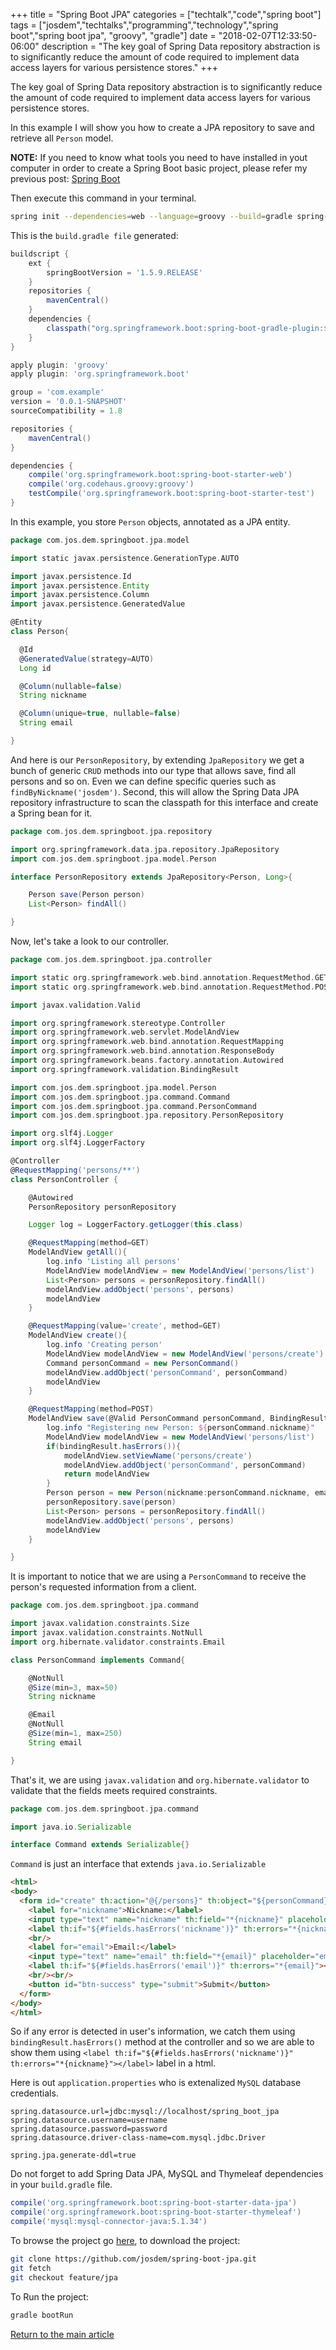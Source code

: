 +++
title = "Spring Boot JPA"
categories = ["techtalk","code","spring boot"]
tags = ["josdem","techtalks","programming","technology","spring boot","spring boot jpa", "groovy", "gradle"]
date = "2018-02-07T12:33:50-06:00"
description = "The key goal of Spring Data repository abstraction is to significantly reduce the amount of code required to implement data access layers for various persistence stores."
+++

The key goal of Spring Data repository abstraction is to significantly reduce the amount of code required to implement data access layers for various persistence stores.

In this example I will show you how to create a JPA repository to save and retrieve all `Person` model.


**NOTE:** If you need to know what tools you need to have installed in yout computer in order to create a Spring Boot basic project, please refer my previous post: [Spring Boot](/techtalk/spring_boot)

Then execute this command in your terminal.

```bash
spring init --dependencies=web --language=groovy --build=gradle spring-boot-jpa
```

This is the `build.gradle file` generated:

```groovy
buildscript {
	ext {
		springBootVersion = '1.5.9.RELEASE'
	}
	repositories {
		mavenCentral()
	}
	dependencies {
		classpath("org.springframework.boot:spring-boot-gradle-plugin:${springBootVersion}")
	}
}

apply plugin: 'groovy'
apply plugin: 'org.springframework.boot'

group = 'com.example'
version = '0.0.1-SNAPSHOT'
sourceCompatibility = 1.8

repositories {
	mavenCentral()
}

dependencies {
	compile('org.springframework.boot:spring-boot-starter-web')
	compile('org.codehaus.groovy:groovy')
	testCompile('org.springframework.boot:spring-boot-starter-test')
}
```


In this example, you store `Person` objects, annotated as a JPA entity.

```groovy
package com.jos.dem.springboot.jpa.model

import static javax.persistence.GenerationType.AUTO

import javax.persistence.Id
import javax.persistence.Entity
import javax.persistence.Column
import javax.persistence.GeneratedValue

@Entity
class Person{

  @Id
  @GeneratedValue(strategy=AUTO)
  Long id

  @Column(nullable=false)
  String nickname

  @Column(unique=true, nullable=false)
  String email

}
```

And here is our `PersonRepository`, by extending `JpaRepository` we get a bunch of generic `CRUD` methods into our type that allows save, find all persons and so on. Even we can define specific queries such as `findByNickname('josdem')`. Second, this will allow the Spring Data JPA repository infrastructure to scan the classpath for this interface and create a Spring bean for it.

```groovy
package com.jos.dem.springboot.jpa.repository

import org.springframework.data.jpa.repository.JpaRepository
import com.jos.dem.springboot.jpa.model.Person

interface PersonRepository extends JpaRepository<Person, Long>{

	Person save(Person person)
	List<Person> findAll()

}
```

Now, let's take a look to our controller.

```groovy
package com.jos.dem.springboot.jpa.controller

import static org.springframework.web.bind.annotation.RequestMethod.GET
import static org.springframework.web.bind.annotation.RequestMethod.POST

import javax.validation.Valid

import org.springframework.stereotype.Controller
import org.springframework.web.servlet.ModelAndView
import org.springframework.web.bind.annotation.RequestMapping
import org.springframework.web.bind.annotation.ResponseBody
import org.springframework.beans.factory.annotation.Autowired
import org.springframework.validation.BindingResult

import com.jos.dem.springboot.jpa.model.Person
import com.jos.dem.springboot.jpa.command.Command
import com.jos.dem.springboot.jpa.command.PersonCommand
import com.jos.dem.springboot.jpa.repository.PersonRepository

import org.slf4j.Logger
import org.slf4j.LoggerFactory

@Controller
@RequestMapping('persons/**')
class PersonController {

	@Autowired
	PersonRepository personRepository

	Logger log = LoggerFactory.getLogger(this.class)

	@RequestMapping(method=GET)
	ModelAndView getAll(){
		log.info 'Listing all persons'
		ModelAndView modelAndView = new ModelAndView('persons/list')
		List<Person> persons = personRepository.findAll()
		modelAndView.addObject('persons', persons)
		modelAndView
	}

	@RequestMapping(value='create', method=GET)
	ModelAndView create(){
		log.info 'Creating person'
		ModelAndView modelAndView = new ModelAndView('persons/create')
		Command personCommand = new PersonCommand()
		modelAndView.addObject('personCommand', personCommand)
		modelAndView
	}

	@RequestMapping(method=POST)
	ModelAndView save(@Valid PersonCommand personCommand, BindingResult bindingResult){
		log.info "Registering new Person: ${personCommand.nickname}"
		ModelAndView modelAndView = new ModelAndView('persons/list')
		if(bindingResult.hasErrors()){
			modelAndView.setViewName('persons/create')
			modelAndView.addObject('personCommand', personCommand)
			return modelAndView
		}
		Person person = new Person(nickname:personCommand.nickname, email:personCommand.email)
		personRepository.save(person)
		List<Person> persons = personRepository.findAll()
		modelAndView.addObject('persons', persons)
		modelAndView
	}

}
```

It is important to notice that we are using a `PersonCommand` to receive the person's requested information from a client.

```groovy
package com.jos.dem.springboot.jpa.command

import javax.validation.constraints.Size
import javax.validation.constraints.NotNull
import org.hibernate.validator.constraints.Email

class PersonCommand implements Command{

	@NotNull
	@Size(min=3, max=50)
	String nickname

	@Email
	@NotNull
	@Size(min=1, max=250)
	String email

}
```

That's it, we are using `javax.validation` and `org.hibernate.validator` to validate that the fields meets required constraints.

```groovy
package com.jos.dem.springboot.jpa.command

import java.io.Serializable

interface Command extends Serializable{}
```

`Command` is just an interface that extends `java.io.Serializable`

```html
<html>
<body>
  <form id="create" th:action="@{/persons}" th:object="${personCommand}" method="post">
  	<label for="nickname">Nickname:</label>
  	<input type="text" name="nickname" th:field="*{nickname}" placeholder="nickname" id="nickname"/>
  	<label th:if="${#fields.hasErrors('nickname')}" th:errors="*{nickname}"></label>
  	<br/>
  	<label for="email">Email:</label>
  	<input type="text" name="email" th:field="*{email}" placeholder="email" id="email"/>
  	<label th:if="${#fields.hasErrors('email')}" th:errors="*{email}"></label>
  	<br/><br/>
  	<button id="btn-success" type="submit">Submit</button>
  </form>
</body>
</html>
```

So if any error is detected in user's information, we catch them using `bindingResult.hasErrors()` method at the controller and so we are able to show them using `<label th:if="${#fields.hasErrors('nickname')}" th:errors="*{nickname}"></label>` label in a html.

Here is out `application.properties` who is extenalized `MySQL` database credentials.

```properties
spring.datasource.url=jdbc:mysql://localhost/spring_boot_jpa
spring.datasource.username=username
spring.datasource.password=password
spring.datasource.driver-class-name=com.mysql.jdbc.Driver

spring.jpa.generate-ddl=true
```

Do not forget to add Spring Data JPA, MySQL and Thymeleaf dependencies in your `build.gradle` file.

```groovy
compile('org.springframework.boot:spring-boot-starter-data-jpa')
compile('org.springframework.boot:spring-boot-starter-thymeleaf')
compile('mysql:mysql-connector-java:5.1.34')
```

To browse the project go [here](https://github.com/josdem/spring-boot-jpa), to download the project:

```bash
git clone https://github.com/josdem/spring-boot-jpa.git
git fetch
git checkout feature/jpa
```

To Run the project:

```bash
gradle bootRun
```

[Return to the main article](/techtalk/spring#Spring_Boot)
